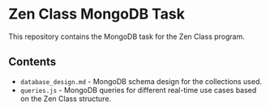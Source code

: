 # Zen Class MongoDB Task

This repository contains the MongoDB task for the Zen Class program.

## Contents

- `database_design.md` - MongoDB schema design for the collections used.
- `queries.js` - MongoDB queries for different real-time use cases based on the Zen Class structure.
